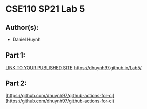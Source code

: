 # CSE110 SP21 Lab 5

## Author(s):
- Daniel Huynh

## Part 1:

[LINK TO YOUR PUBLISHED SITE](https://dhuynh97.github.io/Lab5/)
https://dhuynh97.github.io/Lab5/

## Part 2:
[https://github.com/dhuynh97/github-actions-for-ci](https://github.com/dhuynh97/github-actions-for-ci)

